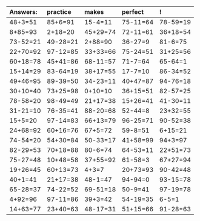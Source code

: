 | Answers: | practice | makes | perfect | ! |
| :--- | :--- | :--- | :--- | :--- |
| 48+3=51 | 85+6=91 | 15-4=11 | 75-11=64 | 78-59=19 | 
| 8+85=93 | 2+18=20 | 45+29=74 | 72-11=61 | 36+18=54 | 
| 73-52=21 | 49-28=21 | 2+88=90 | 36-27=9 | 81-6=75 | 
| 22+70=92 | 97-12=85 | 33+33=66 | 75-24=51 | 31+25=56 | 
| 60+18=78 | 45+41=86 | 68-11=57 | 71-7=64 | 65-64=1 | 
| 15+14=29 | 83-64=19 | 38+17=55 | 17-7=10 | 86-34=52 | 
| 49+46=95 | 89-39=50 | 34-23=11 | 40+47=87 | 94-76=18 | 
| 30+10=40 | 73+25=98 | 0+10=10 | 36+15=51 | 82-57=25 | 
| 78-58=20 | 98-49=49 | 21+17=38 | 15+26=41 | 41-30=11 | 
| 31-21=10 | 76-35=41 | 88-20=68 | 52-44=8 | 23+32=55 | 
| 15+5=20 | 97-14=83 | 66+13=79 | 96-25=71 | 90-52=38 | 
| 24+68=92 | 60+16=76 | 67+5=72 | 59-8=51 | 6+15=21 | 
| 74-54=20 | 54+30=84 | 50-33=17 | 41+58=99 | 94+3=97 | 
| 82-29=53 | 70+18=88 | 80-6=74 | 64-53=11 | 22+51=73 | 
| 75-27=48 | 10+48=58 | 37+55=92 | 61-58=3 | 67+27=94 | 
| 19+26=45 | 60+13=73 | 4+3=7 | 20+73=93 | 90-42=48 | 
| 40+1=41 | 21+17=38 | 48-1=47 | 94-94=0 | 93-15=78 | 
| 65-28=37 | 74-22=52 | 69-51=18 | 50-9=41 | 97-19=78 | 
| 4+92=96 | 97-11=86 | 39+3=42 | 54-19=35 | 6-5=1 | 
| 14+63=77 | 23+40=63 | 48-17=31 | 51+15=66 | 91-28=63 | 
